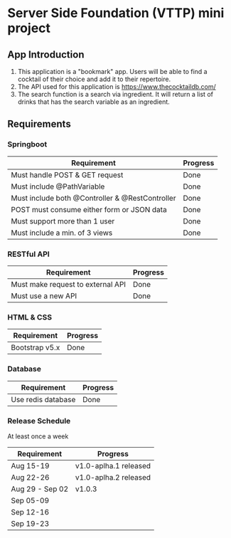 # Server Side Foundation (VTTP) mini project

## App Introduction
1. This application is a "bookmark" app. Users will be able to find a cocktail of their choice and add it to their repertoire.
2. The API used for this application is https://www.thecocktaildb.com/
3. The search function is a search via ingredient. It will return a list of drinks that has the search variable as an ingredient.



## Requirements

### Springboot

| Requirement | Progress    |
| ----------- | ----------- |
| Must handle POST & GET request | Done |
| Must include @PathVariable | Done |
| Must include both @Controller & @RestController | Done |
| POST must consume either form or JSON data | Done |
| Must support more than 1 user | Done |
| Must include a min. of 3 views | Done |

### RESTful API

| Requirement | Progress    |
| ----------- | ----------- |
| Must make request to external API | Done |
| Must use a new API | Done |

### HTML & CSS

| Requirement | Progress    |
| ----------- | ----------- |
| Bootstrap v5.x | Done |

### Database

| Requirement | Progress    |
| ----------- | ----------- |
| Use redis database | Done |

### Release Schedule

At least once a week

| Requirement | Progress    |
| ----------- | ----------- |
| Aug 15-19   | v1.0-aplha.1 released|
| Aug 22-26   | v1.0-aplha.2 released|
| Aug 29 - Sep 02   | v1.0.3            |
| Sep 05-09   |             |
| Sep 12-16   |             |
| Sep 19-23   |             |